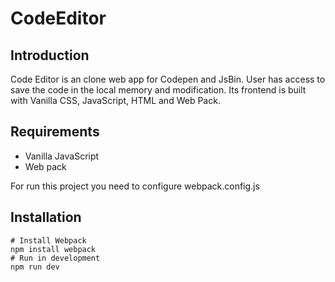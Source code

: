 # CodeEditor

## Introduction
Code Editor is an clone web app for Codepen and JsBin. User has access to save the code in the local memory
and modification. Its frontend is built with Vanilla CSS, JavaScript, HTML and Web Pack.

## Requirements
* Vanilla JavaScript 
* Web pack

For run this project you need to configure webpack.config.js

## Installation
```
# Install Webpack
npm install webpack
# Run in development
npm run dev
```

